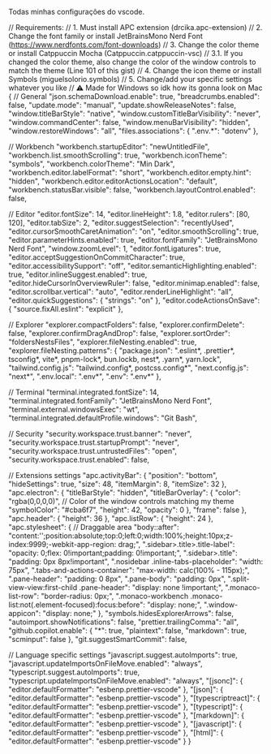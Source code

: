 Todas minhas configurações do vscode.

// Requirements:
// 1. Must install APC extension (drcika.apc-extension)
// 2. Change the font family or install JetBrainsMono Nerd Font (https://www.nerdfonts.com/font-downloads)
// 3. Change the color theme or install Catppuccin Mocha (Catppuccin.catppuccin-vsc)
//   3.1. If you changed the color theme, also change the color of the window controls to match the theme (Line 101 of this gist)
// 4. Change the icon theme or install Symbols (miguelsolorio.symbols)
// 5. Change/add your specific settings whatever you like
// ⚠ Made for Windows so idk how its gonna look on Mac
{
  // General
  "json.schemaDownload.enable": true,
  "breadcrumbs.enabled": false,
  "update.mode": "manual",
  "update.showReleaseNotes": false,
  "window.titleBarStyle": "native",
  "window.customTitleBarVisibility": "never",
  "window.commandCenter": false,
  "window.menuBarVisibility": "hidden",
  "window.restoreWindows": "all",
  "files.associations": {
    ".env.*": "dotenv"
  },

  // Workbench
  "workbench.startupEditor": "newUntitledFile",
  "workbench.list.smoothScrolling": true,
  "workbench.iconTheme": "symbols",
  "workbench.colorTheme": "Min Dark",
  "workbench.editor.labelFormat": "short",
  "workbench.editor.empty.hint": "hidden",
  "workbench.editor.editorActionsLocation": "default",
  "workbench.statusBar.visible": false,
  "workbench.layoutControl.enabled": false,

  // Editor
  "editor.fontSize": 14,
  "editor.lineHeight": 1.8,
  "editor.rulers": [80, 120],
  "editor.tabSize": 2,
  "editor.suggestSelection": "recentlyUsed",
  "editor.cursorSmoothCaretAnimation": "on",
  "editor.smoothScrolling": true,
  "editor.parameterHints.enabled": true,
  "editor.fontFamily": "JetBrainsMono Nerd Font",
  "window.zoomLevel": 1,
  "editor.fontLigatures": true,
  "editor.acceptSuggestionOnCommitCharacter": true,
  "editor.accessibilitySupport": "off",
  "editor.semanticHighlighting.enabled": true,
  "editor.inlineSuggest.enabled": true,
  "editor.hideCursorInOverviewRuler": false,
  "editor.minimap.enabled": false,
  "editor.scrollbar.vertical": "auto",
  "editor.renderLineHighlight": "all",
  "editor.quickSuggestions": {
    "strings": "on"
  },
  "editor.codeActionsOnSave": {
    "source.fixAll.eslint": "explicit"
  },

  // Explorer
  "explorer.compactFolders": false,
  "explorer.confirmDelete": false,
  "explorer.confirmDragAndDrop": false,
  "explorer.sortOrder": "foldersNestsFiles",
  "explorer.fileNesting.enabled": true,
  "explorer.fileNesting.patterns": {
    "package.json": ".eslint*, .prettier*, tsconfig*, vite*, pnpm-lock*, bun.lockb, nest*, .yarn*, yarn.lock",
    "tailwind.config.js": "tailwind.config*, postcss.config*",
    "next.config.js": "next*",
    ".env.local": ".env*",
    ".env": ".env*"
  },

  // Terminal
  "terminal.integrated.fontSize": 14,
  "terminal.integrated.fontFamily": "JetBrainsMono Nerd Font",
  "terminal.external.windowsExec": "wt",
  "terminal.integrated.defaultProfile.windows": "Git Bash",

  // Security
  "security.workspace.trust.banner": "never",
  "security.workspace.trust.startupPrompt": "never",
  "security.workspace.trust.untrustedFiles": "open",
  "security.workspace.trust.enabled": false,

  // Extensions settings
  "apc.activityBar": {
    "position": "bottom",
    "hideSettings": true,
    "size": 48,
    "itemMargin": 8,
    "itemSize": 32
  },
  "apc.electron": {
    "titleBarStyle": "hidden",
    "titleBarOverlay": {
      "color": "rgba(0,0,0,0)",
      // Color of the window controls matching my theme
      "symbolColor": "#cba6f7",
      "height": 42,
      "opacity": 0
    },
    "frame": false
  },
  "apc.header": {
    "height": 36
  },
  "apc.listRow": {
    "height": 24
  },
  "apc.stylesheet": {
    // Draggable area
    "body::after": "content:'';position:absolute;top:0;left:0;width:100%;height:10px;z-index:9999;-webkit-app-region: drag;",
    ".sidebar>.title>.title-label": "opacity: 0;flex: 0!important;padding: 0!important;",
    ".sidebar>.title": "padding: 0px 8px!important",
    ".nosidebar .inline-tabs-placeholder": "width: 75px",
    ".tabs-and-actions-container": "max-width: calc(100% - 115px);",
    ".pane-header": "padding: 0 8px",
    ".pane-body": "padding: 0px",
    ".split-view-view:first-child .pane-header": "display: none !important;",
    ".monaco-list-row": "border-radius: 0px;",
    ".monaco-workbench .monaco-list:not(.element-focused):focus:before": "display: none;",
    ".window-appicon": "display: none;"
  },
  "symbols.hidesExplorerArrows": false,
  "autoimport.showNotifications": false,
  "prettier.trailingComma": "all",
  "github.copilot.enable": {
    "*": true,
    "plaintext": false,
    "markdown": true,
    "scminput": false
  },
  "git.suggestSmartCommit": false,

  // Language specific settings
  "javascript.suggest.autoImports": true,
  "javascript.updateImportsOnFileMove.enabled": "always",
  "typescript.suggest.autoImports": true,
  "typescript.updateImportsOnFileMove.enabled": "always",
  "[jsonc]": {
    "editor.defaultFormatter": "esbenp.prettier-vscode"
  },
  "[json]": {
    "editor.defaultFormatter": "esbenp.prettier-vscode"
  },
  "[typescriptreact]": {
    "editor.defaultFormatter": "esbenp.prettier-vscode"
  },
  "[typescript]": {
    "editor.defaultFormatter": "esbenp.prettier-vscode"
  },
  "[markdown]": {
    "editor.defaultFormatter": "esbenp.prettier-vscode"
  },
  "[javascript]": {
    "editor.defaultFormatter": "esbenp.prettier-vscode"
  },
  "[html]": {
    "editor.defaultFormatter": "esbenp.prettier-vscode"
  }
}
